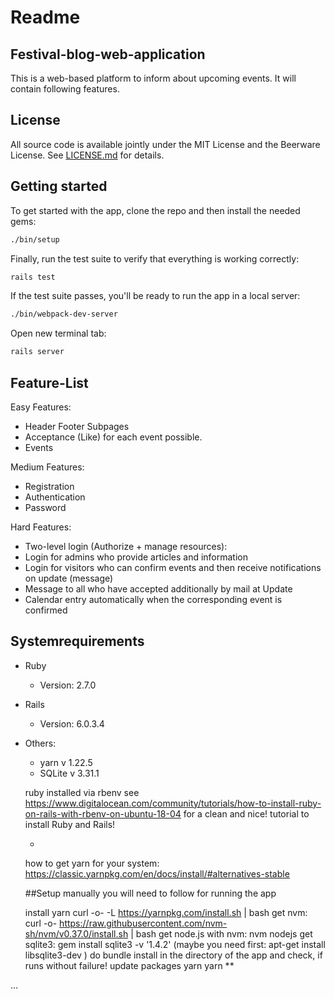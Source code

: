 # Readme

## Festival-blog-web-application
This is a web-based platform to inform about upcoming events. It will contain following features.

## License

All source code is available jointly under the MIT License and the Beerware License. See
[LICENSE.md](LICENSE.md) for details.

## Getting started

To get started with the app, clone the repo and then install the needed gems:

```bash
./bin/setup
```

Finally, run the test suite to verify that everything is working correctly:

```bash
rails test
```

If the test suite passes, you'll be ready to run the app in a local server:

```bash
./bin/webpack-dev-server
```

Open new terminal tab:

```bash
rails server
```

## Feature-List

Easy Features:
* Header Footer Subpages
* Acceptance (Like) for each event possible.
* Events

Medium Features:
* Registration
* Authentication
* Password

Hard Features:

* Two-level login (Authorize + manage resources):
* Login for admins who provide articles and information
* Login for visitors who can confirm events and then receive notifications on update (message)
* Message to all who have accepted additionally by mail at Update
* Calendar entry automatically when the corresponding event is confirmed

## Systemrequirements
* Ruby
    * Version: 2.7.0
* Rails
    * Version: 6.0.3.4
* Others:
    * yarn v 1.22.5
    * SQLite v 3.31.1


     ruby installed via rbenv
     see https://www.digitalocean.com/community/tutorials/how-to-install-ruby-on-rails-with-rbenv-on-ubuntu-18-04
     for a clean and nice! tutorial to install Ruby and Rails!

   *
    how to get yarn for your system:
    https://classic.yarnpkg.com/en/docs/install/#alternatives-stable

   ##Setup manually you will need to follow for running the app

     install yarn           curl -o- -L https://yarnpkg.com/install.sh | bash
     get nvm:               curl -o- https://raw.githubusercontent.com/nvm-sh/nvm/v0.37.0/install.sh | bash
     get node.js with nvm:  nvm nodejs
     get sqlite3:           gem install sqlite3 -v '1.4.2'
     (maybe you need first: apt-get install libsqlite3-dev )
     do                     bundle install
     in the directory of the app and check, if runs without failure!
     update packages yarn   yarn
**

...
